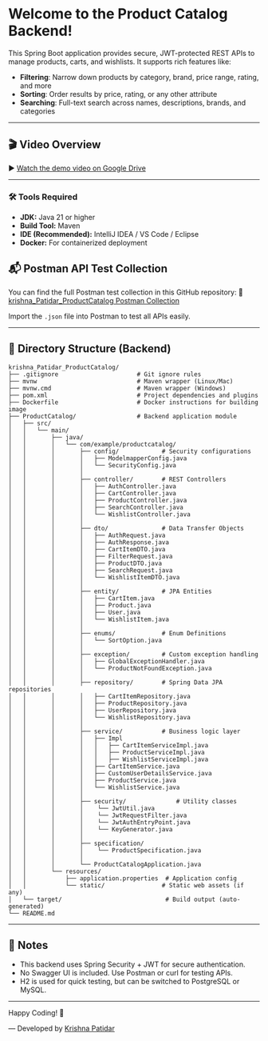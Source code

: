 # Welcome to the Product Catalog Backend!

This Spring Boot application provides secure, JWT-protected REST APIs to manage products, carts, and wishlists. It supports rich features like:

- **Filtering**: Narrow down products by category, brand, price range, rating, and more
- **Sorting**: Order results by price, rating, or any other attribute
- **Searching**: Full-text search across names, descriptions, brands, and categories
 ---
## 🎬 Video Overview
▶️ [Watch the demo video on Google Drive](https://drive.google.com/file/d/1nUvOvsOSoRaw6pZuYSLNgD4yLd9wNq6x/view?usp=sharing)

---
### 🛠 Tools Required

* **JDK:** Java 21 or higher
* **Build Tool:** Maven
* **IDE (Recommended):** IntelliJ IDEA / VS Code / Eclipse
* **Docker:** For containerized deployment



## 📬 Postman API Test Collection

You can find the full Postman test collection in this GitHub repository:
📂 [krishna\_Patidar\_ProductCatalog Postman Collection](https://github.com/krishnapatidar458/krishna_Patidar_ProductCatalog/blob/main/ProductCatalog/product_catalog.postman_collection.json)

Import the `.json` file into Postman to test all APIs easily.

---

## 📁 Directory Structure (Backend)

```plaintext
krishna_Patidar_ProductCatalog/
├── .gitignore                      # Git ignore rules
├── mvnw                            # Maven wrapper (Linux/Mac)
├── mvnw.cmd                        # Maven wrapper (Windows)
├── pom.xml                         # Project dependencies and plugins
├── Dockerfile                      # Docker instructions for building image
├── ProductCatalog/                 # Backend application module
│   ├── src/
│   │   └── main/
│   │       ├── java/
│   │       │   └── com/example/productcatalog/
│   │       │       ├── config/            # Security configurations
│   │       │       │   ├── ModelmapperConfig.java
│   │       │       │   └── SecurityConfig.java
│   │       │       │
│   │       │       ├── controller/        # REST Controllers
│   │       │       │   ├── AuthController.java
│   │       │       │   ├── CartController.java
│   │       │       │   ├── ProductController.java
│   │       │       │   ├── SearchController.java
│   │       │       │   └── WishlistController.java
│   │       │       │
│   │       │       ├── dto/               # Data Transfer Objects
│   │       │       │   ├── AuthRequest.java
│   │       │       │   ├── AuthResponse.java
│   │       │       │   ├── CartItemDTO.java
│   │       │       │   ├── FilterRequest.java
│   │       │       │   ├── ProductDTO.java
│   │       │       │   ├── SearchRequest.java
│   │       │       │   └── WishlistItemDTO.java
│   │       │       │
│   │       │       ├── entity/            # JPA Entities
│   │       │       │   ├── CartItem.java
│   │       │       │   ├── Product.java
│   │       │       │   ├── User.java
│   │       │       │   └── WishlistItem.java
│   │       │       │
│   │       │       ├── enums/             # Enum Definitions
│   │       │       │   └── SortOption.java
│   │       │       │
│   │       │       ├── exception/         # Custom exception handling
│   │       │       │   ├── GlobalExceptionHandler.java
│   │       │       │   └── ProductNotFoundException.java
│   │       │       │
│   │       │       ├── repository/        # Spring Data JPA repositories
│   │       │       │   ├── CartItemRepository.java
│   │       │       │   ├── ProductRepository.java
│   │       │       │   ├── UserRepository.java
│   │       │       │   └── WishlistRepository.java
│   │       │       │
│   │       │       ├── service/           # Business logic layer
│   │       │       │   ├── Impl
│   │       │       │   │   ├── CartItemServiceImpl.java
│   │       │       │   │   ├── ProductServiceImpl.java
│   │       │       │   │   ├── WishlistServiceImpl.java
│   │       │       │   ├── CartItemService.java
│   │       │       │   ├── CustomUserDetailsService.java
│   │       │       │   ├── ProductService.java
│   │       │       │   └── WishlistService.java
│   │       │       │
│   │       │       ├── security/              # Utility classes
│   │       │       │    └── JwtUtil.java
│   │       │       │    └── JwtRequestFilter.java
│   │       │       │    └── JwtAuthEntryPoint.java
│   │       │       │    └── KeyGenerator.java
│   │       │       │
│   │       │       ├── specification/
│   │       │       │    └── ProductSpecification.java
│   │       │       │
│   │       │       └── ProductCatalogApplication.java
│   │       └── resources/
│   │           ├── application.properties  # Application config
│   │           └── static/                # Static web assets (if any)
│   └── target/                             # Build output (auto-generated)
└── README.md   
```

---

## 📌 Notes

* This backend uses Spring Security + JWT for secure authentication.
* No Swagger UI is included. Use Postman or curl for testing APIs.
* H2 is used for quick testing, but can be switched to PostgreSQL or MySQL.

---

Happy Coding! 🎯

— Developed by [Krishna Patidar](https://github.com/krishnapatidar458)
